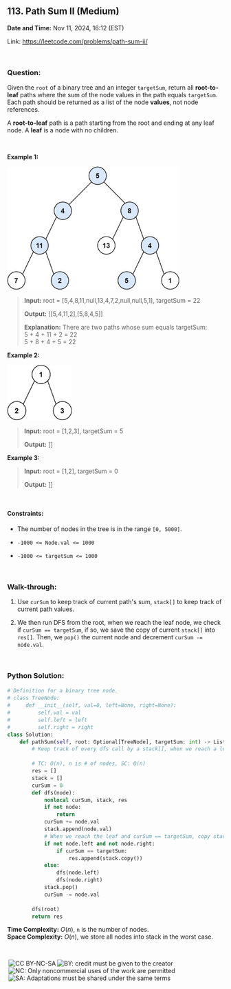 ## 113. Path Sum II (Medium)
**Date and Time:** Nov 11, 2024, 16:12 (EST)

Link: https://leetcode.com/problems/path-sum-ii/

<br>

### Question:
Given the `root` of a binary tree and an integer `targetSum`, return all **root-to-leaf** paths where the sum of the node values in the path equals `targetSum`. Each path should be returned as a list of the node **values**, not node references.

A **root-to-leaf** path is a path starting from the root and ending at any leaf node. A **leaf** is a node with no children.

<br>

**Example 1:**

<img src="../images/113.jpg" width=400>

> **Input:** root = [5,4,8,11,null,13,4,7,2,null,null,5,1], targetSum = 22
> 
> **Output:** [[5,4,11,2],[5,8,4,5]]
>
> **Explanation:** There are two paths whose sum equals targetSum: <br>
> 5 + 4 + 11 + 2 = 22 <br>
> 5 + 8 + 4 + 5 = 22

**Example 2:**

<img src="../images/113_1.jpg" width=150>

> **Input:** root = [1,2,3], targetSum = 5
> 
> **Output:** []

**Example 3:**
> **Input:** root = [1,2], targetSum = 0
> 
> **Output:** []

<br>

#### Constraints:
* The number of nodes in the tree is in the range `[0, 5000]`.

* `-1000 <= Node.val <= 1000`

* `-1000 <= targetSum <= 1000`

<br>

### Walk-through: 
1. Use `curSum` to keep track of current path's sum, `stack[]` to keep track of current path values.

2. We then run DFS from the root, when we reach the leaf node, we check if `curSum == targetSum`, if so, we save the copy of current `stack[]` into `res[]`. Then, we `pop()` the current node and decrement `curSum -= node.val`.

<br>

### Python Solution:
```python
# Definition for a binary tree node.
# class TreeNode:
#     def __init__(self, val=0, left=None, right=None):
#         self.val = val
#         self.left = left
#         self.right = right
class Solution:
    def pathSum(self, root: Optional[TreeNode], targetSum: int) -> List[List[int]]:
        # Keep track of every dfs call by a stack[], when we reach a left, we check if curSum == targetSum, save this copy into res[]
        
        # TC: O(n), n is # of nodes, SC: O(n)
        res = []
        stack = []
        curSum = 0
        def dfs(node):
            nonlocal curSum, stack, res
            if not node:
                return
            curSum += node.val
            stack.append(node.val)
            # When we reach the leaf and curSum == targetSum, copy stack into res[]
            if not node.left and not node.right:
                if curSum == targetSum:
                    res.append(stack.copy())
            else:
                dfs(node.left)
                dfs(node.right)
            stack.pop()
            curSum -= node.val

        dfs(root)
        return res
```
**Time Complexity:** $O(n)$, `n` is the number of nodes. <br>
**Space Complexity:** $O(n)$, we store all nodes into stack in the worst case.

<br>

<img style="height:22px!important;margin-left:3px;vertical-align:text-bottom;" src="https://mirrors.creativecommons.org/presskit/icons/cc.svg?ref=chooser-v1" alt="CC BY-NC-SA" title="CC BY-NC-SA"><img style="height:22px!important;margin-left:3px;vertical-align:text-bottom;" src="https://mirrors.creativecommons.org/presskit/icons/by.svg?ref=chooser-v1" alt="BY: credit must be given to the creator" title="BY: credit must be given to the creator"><img style="height:22px!important;margin-left:3px;vertical-align:text-bottom;" src="https://mirrors.creativecommons.org/presskit/icons/nc.svg?ref=chooser-v1" alt="NC: Only noncommercial uses of the work are permitted" title="NC: Only noncommercial uses of the work are permitted"><img style="height:22px!important;margin-left:3px;vertical-align:text-bottom;" src="https://mirrors.creativecommons.org/presskit/icons/sa.svg?ref=chooser-v1" alt="SA: Adaptations must be shared under the same terms" title="SA: Adaptations must be shared under the same terms">